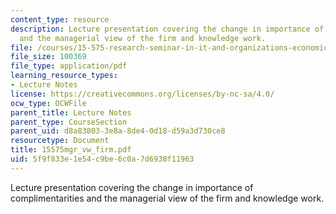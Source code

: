 ```yaml
---
content_type: resource
description: Lecture presentation covering the change in importance of complimentarities
  and the managerial view of the firm and knowledge work.
file: /courses/15-575-research-seminar-in-it-and-organizations-economic-perspectives-spring-2004/5f9f833e1e54c9be6c0a7d6938f11963_15575mgr_vw_firm.pdf
file_size: 100369
file_type: application/pdf
learning_resource_types:
- Lecture Notes
license: https://creativecommons.org/licenses/by-nc-sa/4.0/
ocw_type: OCWFile
parent_title: Lecture Notes
parent_type: CourseSection
parent_uid: d8a83803-3e8a-8de4-0d18-d59a3d730ce8
resourcetype: Document
title: 15575mgr_vw_firm.pdf
uid: 5f9f833e-1e54-c9be-6c0a-7d6938f11963
---
```

Lecture presentation covering the change in importance of complimentarities and the managerial view of the firm and knowledge work.